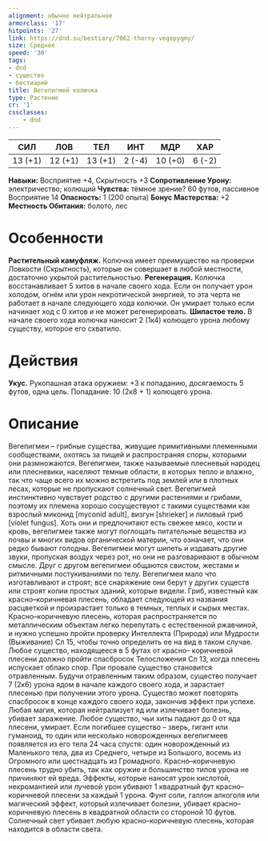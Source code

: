 ```yaml
---
alignment: обычно нейтральное
armorclass: '17'
hitpoints: '27'
link: https://dnd.su/bestiary/7062-thorny-vegepygmy/
size: Среднее
speed: '30'
tags:
- dnd
- существо
- бестиарий
title: Вегепигмей колючка
type: Растение
cr: '1'
cssclasses:
    - dnd
---
```



| СИЛ | ЛОВ | ТЕЛ | ИНТ | МДР | ХАР |
|---|---|---|---|---|---|
| 13 (+1) | 12 (+1) | 13 (+1) | 2 (-4) | 10 (+0) | 6 (-2) |
**Навыки:** Восприятие +4, Скрытность +3
**Сопротивление Урону:** электричество; колющий
**Чувства:** тёмное зрение? 60 футов, пассивное Восприятие 14
**Опасность:** 1 (200 опыта)
**Бонус Мастерства:** +2
**Местность Обитания:** болото, лес


# Особенности
**Растительный камуфляж.** Колючка имеет преимущество на проверки Ловкости (Скрытность), которые он совершает в любой местности, достаточно укрытой растительностью.
**Регенерация.** Колючка восстанавливает 5 хитов в начале своего хода. Если он получает урон холодом, огнём или урон некротической энергией, то эта черта не работает в начале следующего хода колючки. Он умирает только если начинает ход с 0 хитов и не может регенерировать.
**Шипастое тело.** В начале своего хода колючка наносит 2 (1к4) колющего урона любому существу, которое его схватило.


# Действия
**Укус.** Рукопашная атака оружием: +3 к попаданию, досягаемость 5 футов, одна цель. Попадание: 10 (2к8 + 1) колющего урона.


# Описание
 Вегепигмеи – грибные существа, живущие примитивными племенными сообществами, охотясь за пищей и распространяя споры, которыми они размножаются. Вегепигмеи, также называемые плесневый народец или плесневики, населяют темные области, в которых тепло и влажно, так что чаще всего их можно встретить под землей или в плотных лесах, которые не пропускают солнечный свет. Вегепигмей инстинктивно чувствует родство с другими растениями и грибами, поэтому их племена хорошо сосуществуют с такими существами как взрослый миконид [myconid adult], визгун [shrieker] и лиловый гриб [violet fungus]. Хоть они и предпочитают есть свежее мясо, кости и кровь, вегепигмеи также могут поглощать питательные вещества из почвы и многих видов органической материи, что означает, что они редко бывают голодны. Вегепигмеи могут шипеть и издавать другие звуки, пропуская воздух через рот, но они не разговаривают в обычном смысле. Друг с другом вегепигмеи общаются свистом, жестами и ритмичными постукиваниями по телу. Вегепигмеи мало что изготавливают и строят; все снаряжение они берут у других существ или строят копии простых зданий, которые видели. Гриб, известный как красно–коричневая плесень, обладает следующей из названия расцветкой и произрастает только в темных, теплых и сырых местах. Красно–коричневую плесень, которая распространяется по металлическим объектам легко перепутать с естественной ржавчиной, и нужно успешно пройти проверку Интеллекта (Природа) или Мудрости (Выживание) Сл 15, чтобы точно определить ее на вид в таком случае. Любое существо, находящееся в 5 футах от красно– коричневой плесени должно пройти спасбросок Телосложения Сл 13, когда плесень испускает облако спор. При провале существо становится отравленным. Будучи отравленным таким образом, существо получает 7 (2к6) урона ядом в начале каждого своего хода, и зарастает плесенью при получении этого урона. Существо может повторять спасбросок в конце каждого своего хода, закончив эффект при успехе. Любая магия, которая нейтрализует яд или излечивает болезнь, убивает заражение. Любое существо, чьи хиты падают до 0 от яда плесени, умирает. Если погибшее существо – зверь, гигант или гуманоид, то один или несколько новорожденных вегепигмеев появляется из его тела 24 часа спустя: один новорожденный из Маленького тела, два из Среднего, четыре из Большого, восемь из Огромного или шестнадцать из Громадного. Красно–коричневую плесень трудно убить, так как оружие и большинство типов урона не причиняют ей вреда. Эффекты, которые наносят урон кислотой, некромантией или лучевой урон убивают 1 квадратный фут красно–коричневой плесени за каждый 1 урона. Фунт соли, галлон алкоголя или магический эффект, который излечивает болезни, убивает красно–коричневую плесень в квадратной области со стороной 10 футов. Солнечный свет убивает любую красно–коричневую плесень, которая находится в области света.